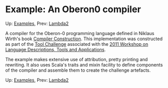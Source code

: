 # Example: An Oberon0 compiler

Up: [Examples](Examples.md), Prev: [Lambda2](Lambda2.md)

A compiler for the Oberon-0 programming language defined in Niklaus
Wirth's book
[Compiler Construction](http://www.cs.inf.ethz.ch/~wirth/books/CompilerConstruction/).
This implementation was constructed as part of the
[Tool Challenge](http://ldta.info/2011/tool.html)
associated with the
[2011 Workshop on Language Descriptions, Tools and Applications](http://ldta.info/2011/index.html).

The example makes extensive use of attribution, pretty printing and rewriting.
It also uses Scala's traits and mixin facility to define components of the
compiler and assemble them to create the challenge artefacts.

Up: [Examples](Examples.md), Prev: [Lambda2](Lambda2.md)
